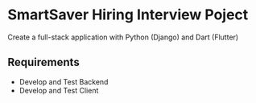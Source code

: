 # SmartSaver Hiring Interview Poject

Create a full-stack application with Python (Django) and Dart (Flutter)

## Requirements

- Develop and Test Backend
- Develop and Test Client
